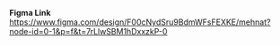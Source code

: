 **Figma Link**\
https://www.figma.com/design/F00cNydSru9BdmWFsFEXKE/mehnat?node-id=0-1&p=f&t=7rLlwSBM1hDxxzkP-0
